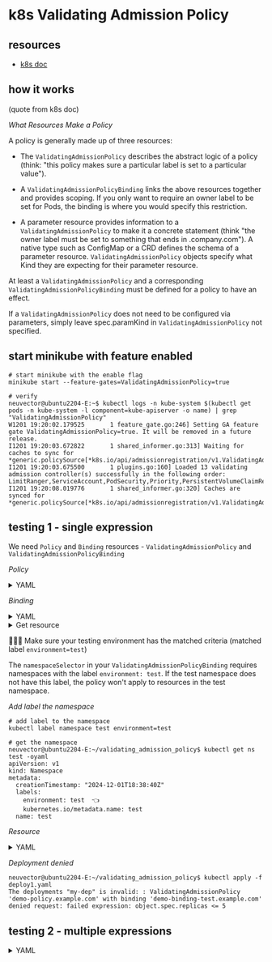 # k8s Validating Admission Policy

## resources
- [k8s doc](https://kubernetes.io/docs/reference/access-authn-authz/validating-admission-policy/)

## how it works

(quote from k8s doc)

*What Resources Make a Policy*  

A policy is generally made up of three resources:

- The `ValidatingAdmissionPolicy` describes the abstract logic of a policy (think: "this policy makes sure a particular label is set to a particular value").

- A `ValidatingAdmissionPolicyBinding` links the above resources together and provides scoping. If you only want to require an owner label to be set for Pods, the binding is where you would specify this restriction.

- A parameter resource provides information to a `ValidatingAdmissionPolicy` to make it a concrete statement (think "the owner label must be set to something that ends in .company.com"). A native type such as ConfigMap or a CRD defines the schema of a parameter resource. `ValidatingAdmissionPolicy` objects specify what Kind they are expecting for their parameter resource.

At least a `ValidatingAdmissionPolicy` and a corresponding `ValidatingAdmissionPolicyBinding` must be defined for a policy to have an effect.

If a `ValidatingAdmissionPolicy` does not need to be configured via parameters, simply leave spec.paramKind in `ValidatingAdmissionPolicy` not specified.


## start minikube with feature enabled

```
# start minikube with the enable flag
minikube start --feature-gates=ValidatingAdmissionPolicy=true

# verify
neuvector@ubuntu2204-E:~$ kubectl logs -n kube-system $(kubectl get pods -n kube-system -l component=kube-apiserver -o name) | grep "ValidatingAdmissionPolicy"
W1201 19:20:02.179525       1 feature_gate.go:246] Setting GA feature gate ValidatingAdmissionPolicy=true. It will be removed in a future release.
I1201 19:20:03.672822       1 shared_informer.go:313] Waiting for caches to sync for *generic.policySource[*k8s.io/api/admissionregistration/v1.ValidatingAdmissionPolicy,*k8s.io/api/admissionregistration/v1.ValidatingAdmissionPolicyBinding,k8s.io/apiserver/pkg/admission/plugin/policy/validating.Validator]
I1201 19:20:03.675500       1 plugins.go:160] Loaded 13 validating admission controller(s) successfully in the following order: LimitRanger,ServiceAccount,PodSecurity,Priority,PersistentVolumeClaimResize,RuntimeClass,CertificateApproval,CertificateSigning,ClusterTrustBundleAttest,CertificateSubjectRestriction,ValidatingAdmissionPolicy,ValidatingAdmissionWebhook,ResourceQuota.
I1201 19:20:08.019776       1 shared_informer.go:320] Caches are synced for *generic.policySource[*k8s.io/api/admissionregistration/v1.ValidatingAdmissionPolicy,*k8s.io/api/admissionregistration/v1.ValidatingAdmissionPolicyBinding,k8s.io/apiserver/pkg/admission/plugin/policy/validating.Validator]
```

## testing 1 - single expression

We need `Policy` and `Binding` resources - `ValidatingAdmissionPolicy` and `ValidatingAdmissionPolicyBinding`

*Policy*

<details><summary>YAML</summary>

```
apiVersion: admissionregistration.k8s.io/v1
kind: ValidatingAdmissionPolicy
metadata:
  name: "demo-policy.example.com"
spec:
  failurePolicy: Fail
  matchConstraints:
    resourceRules:
    - apiGroups:   ["apps"]
      apiVersions: ["v1"]
      operations:  ["CREATE", "UPDATE"]
      resources:   ["deployments"]
  validations:
    - expression: "object.spec.replicas <= 5"
```
</details>

*Binding*

<details><summary>YAML</summary>

```
apiVersion: admissionregistration.k8s.io/v1
kind: ValidatingAdmissionPolicyBinding
metadata:
  name: "demo-binding-test.example.com"
spec:
  policyName: "demo-policy.example.com"
  validationActions: [Deny]
  matchResources:
    namespaceSelector:
      matchLabels:
        environment: test     👈

```
</details>

<details><summary>Get resource</summary>

```
neuvector@ubuntu2204-E:~/validating_admission_policy$ kubectl get ValidatingAdmissionPolicy
NAME                      VALIDATIONS   PARAMKIND   AGE
demo-policy.example.com   1             <unset>     111m

neuvector@ubuntu2204-E:~/validating_admission_policy$ kubectl get ValidatingAdmissionPolicyBinding
NAME                            POLICYNAME                PARAMREF   AGE
demo-binding-test.example.com   demo-policy.example.com   <unset>    111m

neuvector@ubuntu2204-E:~/validating_admission_policy$ kubectl get ValidatingAdmissionPolicy demo-policy.example.com -oyaml
apiVersion: admissionregistration.k8s.io/v1
kind: ValidatingAdmissionPolicy
metadata:
  name: demo-policy.example.com
  resourceVersion: "603"
  uid: aaf05774-6191-4fca-a78c-aca19f5d981e
spec:
  failurePolicy: Fail
  matchConstraints:
    matchPolicy: Equivalent
    namespaceSelector: {}
    objectSelector: {}
    resourceRules:
    - apiGroups:
      - apps
      apiVersions:
      - v1
      operations:
      - CREATE
      - UPDATE
      resources:
      - deployments
      scope: '*'
  validations:
  - expression: object.spec.replicas <= 5
status:
  observedGeneration: 1
  typeChecking: {}


neuvector@ubuntu2204-E:~/validating_admission_policy$ kubectl get ValidatingAdmissionPolicyBinding demo-binding-test.example.com -oyaml
apiVersion: admissionregistration.k8s.io/v1
kind: ValidatingAdmissionPolicyBinding
metadata:
  name: demo-binding-test.example.com
spec:
  matchResources:
    matchPolicy: Equivalent
    namespaceSelector:
      matchLabels:
        environment: test
    objectSelector: {}
  policyName: demo-policy.example.com
  validationActions:
  - Deny
```
</details>

🔴🔴🔴 Make sure your testing environment has the matched criteria (matched label `environment=test`)

The `namespaceSelector` in your `ValidatingAdmissionPolicyBinding` requires namespaces with the label `environment: test`.
If the test namespace does not have this label, the policy won't apply to resources in the test namespace.

*Add label the namespace*

```
# add label to the namespace
kubectl label namespace test environment=test

# get the namespace 
neuvector@ubuntu2204-E:~/validating_admission_policy$ kubectl get ns test -oyaml
apiVersion: v1
kind: Namespace
metadata:
  creationTimestamp: "2024-12-01T18:38:40Z"
  labels:
    environment: test  👈
    kubernetes.io/metadata.name: test
  name: test

```

*Resource*

<details><summary>YAML</summary>

```
neuvector@ubuntu2204-E:~/validating_admission_policy$ cat deploy1.yaml
apiVersion: apps/v1
kind: Deployment
metadata:
  creationTimestamp: null
  labels:
    app: my-dep
  name: my-dep
  namespace: test     👈
spec:
  replicas: 6
  selector:
    matchLabels:
      app: my-dep
  strategy: {}
  template:
    metadata:
      creationTimestamp: null
      labels:
        app: my-dep
    spec:
      containers:
      - image: nginx
        name: nginx
        resources: {}
status: {}
```
</details>

*Deployment denied*
```
neuvector@ubuntu2204-E:~/validating_admission_policy$ kubectl apply -f deploy1.yaml
The deployments "my-dep" is invalid: : ValidatingAdmissionPolicy 'demo-policy.example.com' with binding 'demo-binding-test.example.com' denied request: failed expression: object.spec.replicas <= 5
```

## testing 2 - multiple expressions

<details><summary>YAML</summary>

```
# policy
neuvector@ubuntu2204-E:~/validating_admission_policy/2_multi_expressions$ cat policy2.yaml
apiVersion: admissionregistration.k8s.io/v1
kind: ValidatingAdmissionPolicy
metadata:
  name: "demo-policy.example.com"
spec:
  failurePolicy: Fail
  matchConstraints:
    resourceRules:
    - apiGroups:   ["apps"]
      apiVersions: ["v1"]
      operations:  ["CREATE", "UPDATE"]
      resources:   ["deployments"]
  validations:
    - expression: "object.spec.replicas <= 5"                    🔴
      message: "The number of replicas must not exceed 5."
    - expression: "object.spec.template.spec.containers.all(c, !c.image.endsWith(':latest'))"  🔴
      message: "Container images must not use the 'latest' tag."

# binding
neuvector@ubuntu2204-E:~/validating_admission_policy/2_multi_expressions$ cat policy2_binding.yaml
apiVersion: admissionregistration.k8s.io/v1
kind: ValidatingAdmissionPolicyBinding
metadata:
  name: "demo-binding-test.example.com"
spec:
  policyName: "demo-policy.example.com"
  validationActions: [Deny]
  matchResources:
    namespaceSelector:
      matchLabels:
        environment: test

# resource
neuvector@ubuntu2204-E:~/validating_admission_policy/2_multi_expressions$ cat deploy2.yaml
apiVersion: apps/v1
kind: Deployment
metadata:
  name: prod-deployment
  labels:
    env: prod
  namespace: test
spec:
  replicas: 4
  selector:
    matchLabels:
      app: my-app
  template:
    metadata:
      labels:
        app: my-app
    spec:
      containers:
      - name: nginx
        image: nginx:latest
        resources:
          requests:
            cpu: "0.5"  # CPU requests are not in millicores

# deployment denied
neuvector@ubuntu2204-E:~/validating_admission_policy/2_multi_expressions$ kubectl apply -f deploy2.yaml
The deployments "prod-deployment" is invalid: : ValidatingAdmissionPolicy 'demo-policy.example.com' with binding 'demo-binding-test.example.com' denied request: Container images must not use the 'latest' tag.
```

</details>